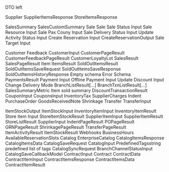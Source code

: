 DTO left

Supplier
SupplierItemsResponse
StoreItemsResponse

SalesSummary
SalesCustomSummary
Sale
Sale
Sale Status Input
Sale Resource Input
Sale Pax Couny Input
Sale Delivery Status Input
Update Activity Status Input
Create Reservation Input
CreateReservationOutput
Sale Target Input

Customer Feedback
CustomerInput
CustomerPageResult
CustomerFeedbackPageResult
CustomerLoyaltyLot
SalesResult
SalesPageResult
Item
ItemsResult
SoldOutItemsResult
SoldOutItemsSaveRequest
SoldOutItemsSaveResponse
SoldOutItemsHistoryResponse
Empty schema
Error Schema
PaymentsResult
Payment Input
Offline Payment Input
Update Discount Input
Change Delivery Mode
BranchListResult[...]
BranchTxnListResult[...]
SalesSummaryMetric
Item sold summary
DiscountTransactionResult
CouponInput
CouponsInput
InventoryTax
SupplierCharges
Indent
PurchaseOrder
GoodsReceivedNote
Shrinkage
Transfer
TransferInput



ItemStockOutput
ItemStockInput
InventoryItemInput
InventoryItemResult
Store item Input
StoreItemStockResult
SupplierItemInput
SupplierItemResult
StoreListResult
SupplierInput
IndentPageResult
POPageResult
GRNPageResult
ShrinkagePageResult
TransferPageResult
ItemActivityResult
ItemStockResult
Webhooks
BusinessHours
AvailableReservationSlots
Catalog
EnterpriseCatalog
CatalogItemsResponse
CatalogItemsData
CatalogSaveRequest
CatalogInput
PredefinedTagsstring
predefined list of tags
CatalogSyncRequest
BranchChannelStatusInput
CatalogSaveCallbackModel
ContractInput
Contract
ContractData
ContractItemInput
ContractItemsResponse
ContractItemsData
ContractItemResult